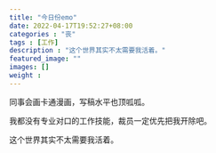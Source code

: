 ```yaml
---
title: "今日份emo"
date: 2022-04-17T19:52:27+08:00
categories : "丧"
tags : [工作]
description : "这个世界其实不太需要我活着。"
featured_image: ""
images: []
weight : 
---
```


同事会画卡通漫画，写稿水平也顶呱呱。

我都没有专业对口的工作技能，裁员一定优先把我开除吧。

这个世界其实不太需要我活着。